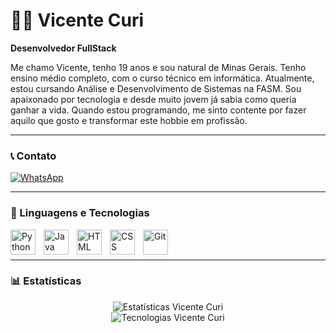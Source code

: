 # 👨‍💻 Vicente Curi

**Desenvolvedor FullStack**

Me chamo Vicente, tenho 19 anos e sou natural de Minas Gerais. Tenho ensino médio completo, com o curso técnico em informática. Atualmente, estou cursando Análise e Desenvolvimento de Sistemas na FASM. Sou apaixonado por tecnologia e desde muito jovem já sabia como queria ganhar a vida. Quando estou programando, me sinto
contente por fazer aquilo que gosto e transformar este hobbie em profissão.

---

### 📞 Contato

<p align="left">
    <!-- WhatsApp -->
    <a href="https://wa.me/5532988400946" target="_blank">
        <img 
            alt="WhatsApp" 
            title="Me chame no WhatsApp" 
            src="https://img.shields.io/badge/WhatsApp-25D366?style=for-the-badge&logo=whatsapp&logoColor=white"
        />
    </a>
</p>

---

### 🤖 Linguagens e Tecnologias

<img 
    align="left" 
    alt="Python" 
    title="Python"
    width="40px" 
    style="padding-right: 10px;" 
    src="https://cdn.jsdelivr.net/gh/devicons/devicon@latest/icons/python/python-original.svg" 
/>
<img 
    align="left" 
    alt="Java" 
    title="Java"
    width="40px" 
    style="padding-right: 10px;" 
    src="https://cdn.jsdelivr.net/gh/devicons/devicon@latest/icons/java/java-original.svg" 
/>
<img 
    align="left" 
    alt="HTML"
    title="HTML" 
    width="40px" 
    style="padding-right: 10px;" 
    src="https://cdn.jsdelivr.net/gh/devicons/devicon@latest/icons/html5/html5-original.svg" 
/>
<img 
    align="left" 
    alt="CSS" 
    title="CSS"
    width="40px" 
    style="padding-right: 10px;" 
    src="https://cdn.jsdelivr.net/gh/devicons/devicon@latest/icons/css3/css3-original.svg" 
/>
<img 
    align="left" 
    alt="Git" 
    title="Git"
    width="40px" 
    style="padding-right: 10px;" 
    src="https://cdn.jsdelivr.net/gh/devicons/devicon@latest/icons/git/git-original.svg" 
/>

<br/>
<br/>

---

### 📊 Estatísticas

<div align="center">
    <img 
        alt="Estatísticas Vicente Curi" 
        src="https://github-readme-stats.vercel.app/api?username=vicentecuri&show_icons=true&theme=tokyonight&include_all_commits=true&count_private=true&locale=pt-br" 
    />
    <br/>
    <img 
        alt="Tecnologias Vicente Curi" 
        src="https://github-readme-stats.vercel.app/api/top-langs/?username=vicentecuri&theme=tokyonight&layout=compact&custom_title=Tecnologias&langs_count=6" 
    />
</div>
